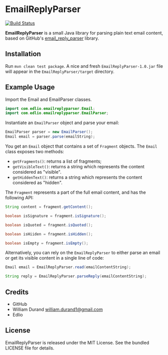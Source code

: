 EmailReplyParser
================
[![Build Status](https://travis-ci.org/fzhyzamt/EmailReplyParser.svg?branch=master)](https://travis-ci.org/fzhyzamt/EmailReplyParser)

**EmailReplyParser** is a small Java library for parsing plain text email content, based on GitHub's [email_reply_parser](http://github.com/github/email_reply_parser) library.


Installation
------------

Run `mvn clean test package`. A nice and fresh `EmailReplyParser-1.0.jar` file will appear in the `EmailReplyParser/target` directory.


Example Usage
-------------

Import the Email and EmailParser classes.

```java
import com.edlio.emailreplyparser.Email;
import com.edlio.emailreplyparser.EmailParser;
```

Instantiate an `EmailParser` object and parse your email:

``` java
EmailParser parser = new EmailParser();
Email email = parser.parse(emailString);
```

You get an `Email` object that contains a set of `Fragment` objects. The `Email`
class exposes two methods:

* `getFragments()`: returns a list of fragments;
* `getVisibleText()`: returns a string which represents the content considered as "visible".
* `getHiddenText()`: returns a string which represents the content considered as "hidden".

The `Fragment` represents a part of the full email content, and has the following API:

```java
String content = fragment.getContent();

boolean isSignature = fragment.isSignature();

boolean isQuoted = fragment.isQuoted();

boolean isHiiden = fragment.isHidden();

boolean isEmpty = fragment.isEmpty();
```

Alternatively, you can rely on the `EmailReplyParser` to either parse an email or get its visible content in a single line of code:

```java
Email email = EmailReplyParser.read(emailContentString);

String reply = EmailReplyParser.parseReply(emailContentString);
```


Credits
-------

* GitHub
* William Durand <william.durand1@gmail.com>
* Edlio


License
-------

EmailReplyParser is released under the MIT License. See the bundled LICENSE file for details.
